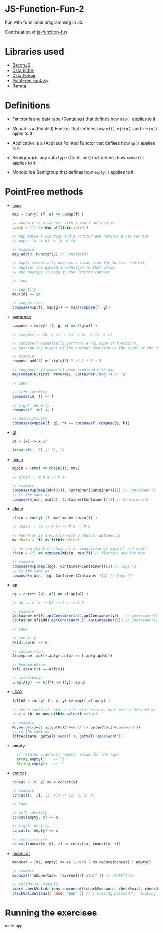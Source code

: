# JS-Function-Fun-2

Fun with functional programming in JS.

Continuation of [js-function-fun](https://github.com/nem035/js-function-fun)

# Libraries used

  - [BaconJS](https://baconjs.github.io/)
  - [Data.Either](https://github.com/folktale/data.either)
  - [Data.Future](https://github.com/folktale/data.future)
  - [PointFree Fantasy](https://github.com/DrBoolean/pointfree-fantasy)
  - [Ramda](http://ramdajs.com/)

# Definitions

- Functor is any data type (Container) that defines how `map()` applies to it.

- Monad is a (Pointed) Functor that defines how `of()`, `mjoin()` and `chain()` apply to it

- Applicative is a (Applied) Pointed Functor that defines how `ap()` applies to it

- Semigroup is any data type (Container) that defines how `concat()` applies to it

- Monoid is a Semigroup that defines how `empty()` applies to it.

# PointFree methods

- [map](https://github.com/DrBoolean/pointfree-fantasy/blob/master/dist/pointfree.amd.js#L806)

  ```js
  map = curry( (f, u) => u.map(f) )

  // Where u is a Functor with a map() defined as
  u.map = (f) => new u(f(this.value))

  // map takes a Function and a Functor and returns a new Functor
  // map:: (a -> b) -> fa -> fb

  // example
  map add(3) Functor(2) // Functor(5)

  // map() essentially unwraps a value from the Functor context,
  // applies the passed in Function to that value,
  // and rewraps it back in the Functor context

  // Laws

  // identity
  map(id) == id

  // composition
  compose(map(f), map(g)) == map(compose(f, g))
  ```

- [compose](https://github.com/DrBoolean/pointfree-fantasy/blob/master/dist/pointfree.amd.js#L780)

  ```js
  compose = curry( (f, g, x) => f(g(x)) )

  // compose :: (b -> c) -> (a -> b) -> (a -> c)

  // compose() essentially performs a RTL pipe of functions,
  // passing the output of the current function as the input of the next function

  // example
  compose add(3) multiply(5) 2 // 2 * 5 + 3

  // compose() is powerful when combined with map
  map(compose(first, reverse), Container("dog")) // "g"

  // Laws

  // left identity
  compose(id, f) == f

  // right identity
  compose(f, id) == f

  // associativity
  compose(compose(f, g), h) == compose(f, compose(g, h))

  ```

- [of](https://github.com/DrBoolean/pointfree-fantasy/blob/master/dist/pointfree.amd.js#L842)

  ```js
  of = (x) => x.of

  Array.of(1, 2) // [1, 2]
  ```

- [mjoin](https://github.com/DrBoolean/pointfree-fantasy/blob/master/dist/pointfree.amd.js#L826)

  ```js
  mjoin = (mmv) => chain(id, mmv)

  // mjoin :: M M a -> M a

  // example
  compose(map(map(add(3))), Container(Container))(2) // Container(5)
  // is the same as
  compose(mjoin, add(3), Container(Container))(2) // Container(5)
  ```

- [chain](https://github.com/DrBoolean/pointfree-fantasy/blob/master/dist/pointfree.amd.js#L822)

  ```js
  chain = curry( (f, mv) => mv.chain(f) )

  // chain :: (a -> M b) -> M a -> M b

  // Where mv is a Functor with a chain() defined as
  mv.chain = (f) => f(this.value)

  // we can think of chain as a composition of mjoin() and map()
  chain = (f) => compose(mjoin, map(f)) // flattens out the map

  // example
  compose(map(map(log), Container(Container))(2) // logs '2'
  // is the same as
  compose(mjoin, log, Container(Container))(2) // logs '2'
  ```

- [ap](https://github.com/DrBoolean/pointfree-fantasy/blob/master/dist/pointfree.amd.js#L810)

  ```js
  ap = curry( (a1, a2) => a1.ap(a2) )

  // ap :: A (a -> b) -> A a -> A b

  // example
  Container.of(f).ap(Container(x)).ap(Container(y))   // Container(f(x, y))
  Container.of(add).ap(Container(1)).ap(Container(3)) // Container(4)

  // Laws

  // identity
  A(id).ap(m) == m

  // composition
  A(compose).ap(f).ap(g).ap(w) == f.ap(g.ap(w)))

  // homomorphism
  A(f).ap(A(x)) == A(f(x))

  // interchange
  u.ap(A(y)) == A((f) => f(y)).ap(u)
  ```

- [liftA2](https://github.com/DrBoolean/pointfree-fantasy/blob/master/dist/pointfree.amd.js#L814)

  ```js
  liftA2 = curry( (f, x, y) => map(f,x).ap(y) )

  // where map(f,x) returns a Functor with an ap() method defined as
  u.ap = (b) => new u(this.value(b.value))

  // example
  Maybe.of(save).ap(getVal('#email')).ap(getVal('#password'))
  // is the same as
  liftA2(save, getVal('#email'), getVal('#password'))
  ```

- empty

  ```js
    // returns a default "empty" value for the type
    Array.empty()    // []
    String.empty()   // ''
  ```

- [concat](https://github.com/DrBoolean/pointfree-fantasy/blob/master/dist/pointfree.amd.js#L830)

  ```js
  concat = (x, y) => x.concat(y)

  // example
  concat([1, 2], [3, 4]) // [1, 2, 3, 4]

  // Laws

  // left identity
  concat(empty, x) == x

  // right identity
  concat(x, empty) == x

  // associativity
  concat(concat(x, y), z) == concat(x, concat(y, z))
  ```

- [mconcat](https://github.com/DrBoolean/pointfree-fantasy/blob/master/dist/pointfree.amd.js#L834)

  ```js
  mconcat = (xs, empty) => xs.length ? xs.reduce(concat) : empty()

  // example
  mconcat([toUpperCase, reverse])(['stuff']) // STUFFffuts

  // validation example
  const checkValidations = mconcat([checkPassword, checkEmail, checkUsername]);
  checkValidations({ name: 'Bob' }) // ['missing password', 'missing email']
  ```

# Running the exercises

    node app
